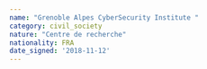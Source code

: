 ```yaml
---
name: "Grenoble Alpes CyberSecurity Institute "
category: civil_society
nature: "Centre de recherche"
nationality: FRA
date_signed: '2018-11-12'
---
```

    
